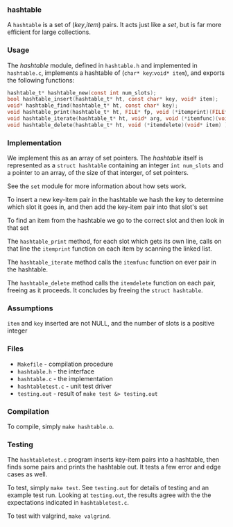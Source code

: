 ### hashtable

A `hashtable` is a set of (_key_,_item_) pairs. It acts just like a _set_, but is far more efficient for large collections.

### Usage

The *hashtable* module, defined in `hashtable.h` and implemented in `hashtable.c`, implements a hashtable of (`char* key`:`void* item`), and exports the following functions:

```c
hashtable_t* hashtable_new(const int num_slots);
bool hashtable_insert(hashtable_t* ht, const char* key, void* item);
void* hashtable_find(hashtable_t* ht, const char* key);
void hashtable_print(hashtable_t* ht, FILE* fp, void (*itemprint)(FILE* fp, const char* key, void* item));
void hashtable_iterate(hashtable_t* ht, void* arg, void (*itemfunc)(void* arg, const char* key, void* item) );
void hashtable_delete(hashtable_t* ht, void (*itemdelete)(void* item) );
```

### Implementation

We implement this as an array of set pointers.
The *hashtable* itself is represented as a `struct hashtable` containing an integer `int num_slots` and a pointer to an array, of the size of that interger, of set pointers.

See the `set` module for more information about how sets work.

To insert a new key-item pair in the hashtable we hash the key to determine which slot
it goes in, and then add the key-item pair into that slot's set

To find an item from the hashtable we go to the correct slot and then look in that set

The `hashtable_print` method, for each slot which gets its own line, calls on that line the `itemprint` function on each item by scanning the linked list.

The `hashtable_iterate` method calls the `itemfunc` function on ever pair in the hashtable.

The `hashtable_delete` method calls the `itemdelete` function on each pair, freeing as it proceeds.
It concludes by freeing the `struct hashtable`.

### Assumptions
`item` and `key` inserted are not NULL, and the number of slots is a positive integer

### Files

* `Makefile` - compilation procedure
* `hashtable.h` - the interface
* `hashtable.c` - the implementation
* `hashtabletest.c` - unit test driver
* `testing.out` - result of `make test &> testing.out`

### Compilation

To compile, simply `make hashtable.o`.

### Testing

The `hashtabletest.c` program inserts key-item pairs into a hashtable, then finds some pairs and prints the hashtable out.
It tests a few error and edge cases as well.



To test, simply `make test`.
See `testing.out` for details of testing and an example test run.
Looking at `testing.out`, the results agree with the the expectations indicated in 
`hashtabletest.c`.

To test with valgrind, `make valgrind`.
